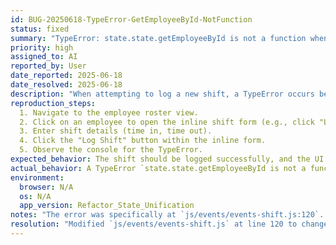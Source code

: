 ```yaml
---
id: BUG-20250618-TypeError-GetEmployeeById-NotFunction
status: fixed
summary: "TypeError: state.state.getEmployeeById is not a function when logging shift"
priority: high
assigned_to: AI
reported_by: User
date_reported: 2025-06-18
date_resolved: 2025-06-18
description: "When attempting to log a new shift, a TypeError occurs because `getEmployeeById` is incorrectly called as `state.state.getEmployeeById` instead of `state.getEmployeeById`."
reproduction_steps:
  1. Navigate to the employee roster view.
  2. Click on an employee to open the inline shift form (e.g., click "Log Shift").
  3. Enter shift details (time in, time out).
  4. Click the "Log Shift" button within the inline form.
  5. Observe the console for the TypeError.
expected_behavior: The shift should be logged successfully, and the UI should update without errors.
actual_behavior: A TypeError `state.state.getEmployeeById is not a function` occurs, preventing the shift from being fully processed and the UI from updating correctly.
environment:
  browser: N/A
  os: N/A
  app_version: Refactor_State_Unification
notes: "The error was specifically at `js/events/events-shift.js:120`. The function `getEmployeeById` is a direct export from the `state.js` module and should be called as `state.getEmployeeById(employeeId)`."
resolution: "Modified `js/events/events-shift.js` at line 120 to change `state.state.getEmployeeById(employeeId)` to `state.getEmployeeById(employeeId)`. This was completed and verified."
---
```

